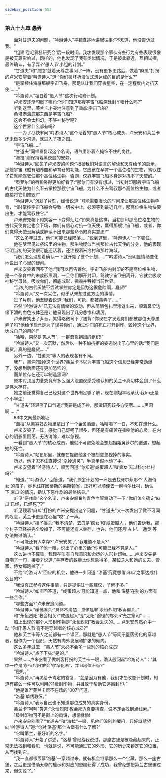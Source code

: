 ```yaml
---
sidebar_position: 553
---
```

### 第九十九章 愚弄  


　　面对甘道夫的问题，“吟游诗人”平铺直述地讲起往事:“不知道，他没告诉过我。“  
　　“组建‘卷毛狒狒研究会’后一段时间，我才发现那个家伙有些行为有些表现很像是被天尊影响过，同样的，他也发现了我有类似情况，于是彼此靠近，互相试探，最终确认，有了弄个‘愚人节’小组的计划。”  
　　“甘道夫”和“海拉”就着天尊之事问了一阵，没有更多思路后，做着“麻瓜”打扮的卢米安望着“吟游诗人”道:“你们破坏祈海仪式想达成的目的是什么?”  
　　“是掌控住海底那艘宇宙飞舟，那足以让我们穿梭星空，在一定程度内对抗天使....…”  
　　“吟游诗人”坦白着“愚人节”这次行动的计划。  
　　卢米安逐渐勾起了嘴角:“你们知道那艘宇宙飞船深处封印着什么吗?”  
　　听到这里，芙兰卡才突地注意到了重点:宇宙飞船?  
　　桑塔港海底那东西是宇宙飞船?  
　　这会不会太科幻，不够神秘学啊?  
　　这个世界什么都有吗?  
　　——为了尽快审问“吟游诗人”这个活着的“愚人节”核心成员，卢米安和芙兰卡还未做多少沟通，就进入了夜之国。  
　　“宇宙飞船..…”  
　　“甘道夫”同样重复起这个名词，语气里带着点掩饰不住的向往。  
　　“海拉”则保持着黑夜般的安静。  
　　“吟游诗人”回答了卢米安的问题:“根据我们对语言的解读和天尊给予的启示，那艘宇宙飞船有培养皿和孕育仓的功能，它应该在孕育一个高位格的生物，驾驭住了它就能驾驭住那个高位格生物，否则，仅靠宇宙飞船本身是对抗不了天使的。”  
　　“奥萝尔”的唇线笑得更加好看了:“那你们有没有想过，当初封印那艘宇宙飞船的古代天使为什么不去掌控那艘宇宙飞船，为什么不去驾驭那个高位格生物，或者直接将它们摧毁?”  
　　“吟游诗人”沉默了片刻，缓慢说道:“可能需要漫长的时间来让那高位格生物孕育，当时掌控宇宙飞船会导致一切被中止，必须等到最近几年，那高位格生物快要出生，才能驾驭住它。”  
　　卢米安兜帽下的笑容一下变得灿烂:“如果真是这样，当初封印那高位格生物的古代天使肯定也会下场，你们有信心对抗一位天使，赢得那艘宇宙飞船，或者，你们觉得天使没解读或解读不出来那些命令的真实意思?”  
　　“这么多年过去，他们可能已经陨落……”说到这里，“吟游诗人”一下顿住。  
　　他在梦里见过祭坛里的生物，那生物疑似当初那位古代天使的分身，他的表现证明当初的天使很可能还活着，还注视着米洛村和那片海域。  
　　“我们怎么没想着确认一下就开始了整个计划……”“吟游诗人”没明显情绪变化地说出了心里的疑问。  
　　卢米安笑着回答了他:“我可以再告诉你，宇宙飞船内封印的不是高位格生物，是一个孕育中的未成形黑洞，一旦你们解开封印，驾驶宇宙飞船离开，它就会吸收神秘学母体，吸收你们，彻底成形，撕裂并吞掉当前世界。  
　　“当初的古代天使不尝试掌控肯定是因为这很危险啊，蠢货!”  
　　“吟游诗人”又一次呆住，似乎从未想过这方面的事情。  
　　过了片刻，他迟疑着说道:“我们，可能，都被愚弄了......”  
　　虽然“吟游诗人”已无法有情绪的波动，但从简陋包扎里渗透出来，顺着鼻梁边缘下滑的血色液体还是让他呈现出了几分悲惨和凄厉。  
　　卢米安笑出了声音，笑得略微弯下了腰背:“你现在才发现你们都被那位天尊愚弄了吗?他给予启示是为了误导你们，通过你们的死亡打开封印，毁掉这个世界，达成自己的目的!”  
　　“哈哈，果然是‘愚人节’，一群蠢货抱团的组织!”  
　　“吟游诗人”又一次沉默，然后以一种不加抗拒的姿态说出了心里的话:“我们是蠢货，真的是蠢货……”  
　　另外一边，“甘道夫”等人的表现各有不同。  
　　我艹，黑洞?毁掉这个世界?芙兰卡本以为宇宙飞船这个信息已经非常劲爆了，没想到后面还有更加恐怖的。  
　　而某位存在还可以制造黑洞?  
　　原本对顶层力量究竟有多么强大没直观感受和认知的芙兰卡真切体会到了什么是伟大存在。  
　　她之前还觉得自己已经对这个世界有足够了解，现在则坦率地承认:我tm还是个小学生!  
　　“甘道夫”轻轻吸了口气道:“我要是成了神，那做研究该多方便啊.….….黑洞啊...…“  
　　83中文网最新地址  
　　“海拉”从黑寡妇衣物里拿出了一个金属酒壶，咕噜喝了一口，不知在想什么。  
　　卢米安笑了一阵，感觉自己舒畅了很多，但还是有痛苦在撕咬他的心灵，在内心的阴影里回荡，无法消除，难以忽视。  
　　一看到“愚人节”的核心成员，他就不可避免地会想起姐姐奥萝尔的遭遇，想起她的死亡。  
　　“吟游诗人”站在那里，就像在提醒他这个被刻意忽视掉的事实。  
　　所以，他才忍不住直接说“杀掉通灵”，半真半假地动了手。  
　　卢米安望着“吟游诗人”，顺势问道:“你知道‘咸蛋超人’和‘疯女’去过科尔杜村吗?”  
　　“知道。”“吟游诗人”回答道，“我们原定计划的一环是去找诺尔菲那个‘大海侍女’的孩子，她也住在因蒂斯的莱斯顿省，正好可以顺便去一趟科尔杜村，确认下‘麻瓜’的情况，确认下恶作剧的最终结果。”  
　　听见“恶作剧”这个名词，卢米安额角的青色血管跳动了一下:“你们怎么确定‘麻瓜’已经，已经死了?”  
　　听见顶着“麻瓜”打扮的卢米安提出这个问题，“甘道夫”又一次发出了微不可闻的叹息，芙兰卡更是在心里“哎”了一声。  
　　“吟游诗人”摇了摇头:“我不清楚，去的是‘疯女’和‘咸蛋超人’，他们告诉我，那个村子已经被完全毁掉了，不可能还有人幸存，也许，他们还用‘占卜’、‘通灵’等办法做过确认。”  
　　“不可能还有人幸存?”卢米安笑了,“我难道不是人?”  
　　“吟游诗人”看了他一眼，说出了心里的话:“你可能已经不算是人。”  
　　这么讲也不算错，我现在叫有自我意识和命运的人形封印物…....卢米安先是自嘲了一句，接着才说道,“幸存者的数量比你想象得多，某位夫人和她的丈夫、管家、侍女都跑掉了。”  
　　不给“吟游诗人”回应的机会，他进一步问道:“洛基’究竟想借‘麻瓜’之事达成什么目的?”  
　　“我没真正参与这件事情，只是提供过一些建议，了解不多。”  
　　“吟游诗人”如实回答道，“咸蛋超人’可能知道一点，他和‘洛基’在别的方面有一些合作。”  
　　“哪些方面?”卢米安追问道。  
　　“吟游诗人”缓慢摇头:“具体不清楚，应该是和‘永恒烈阳’教会相关。”  
　　和“永恒烈阳”教会相关?“咸蛋超人”是“太阳”途径的序列5“光之祭司”…....  
　　船上出现的那个人形封印物是“永恒烈阳”教会丢失的…….卢米安忽然心中一动:“你们‘愚人节’有不是穿越者的核心成员?”  
　　他和芙兰卡等人之前都有一个误区，那就是“愚人节”等同于堕落劣化的穿越者，但作为一个组织，天然有向外发展和扩张的倾向。  
　　这么多年过去，“愚人节”未必不会多一些别的核心成员!  
　　“吟游诗人”点了下头:“是的。”  
　　果然......卢米安看了做刺客打扮的芙兰卡一眼，确认般问起“吟游诗人”：“其中一位是‘永恒烈阳’教会的‘净化者’，并且地位不低?”  
　　“是的。”  
　　“吟游诗人”再次给予肯定的答复，“就是因为有他，我们才在改变计划时，知道有那么一件可以利用的1级封印物，并且敢于帮助它逃离封印。”  
　　“他是谁?”芙兰卡帮不在场的“007”问道。  
　　“洛基’单线联系。”  
　　“吟游诗人”表示自己也不知道那位成员的真实身份。  
　　芙兰卡“呵呵”笑道:“永恒烈阳’教会那边真要排查，说不定会找到点线索。”  
　　1级封印物可不是街上的肉饼，想偷就偷!  
　　卢米安分别看了“甘道夫”和“海拉”一眼，见他们没别的要问，只好继续望向“吟游诗人”道:“你对‘洛基’那个古堡有什么了解?”  
　　“它叫第兰，很好听的名字。”  
　　“吟游诗人”开始了讲述，“洛基’曾经给我说过，那座古堡是被隐藏起来的，正常无法找到和看见，也就是说，不可能通过它的外形、它的历史来锁定它的位置，从而找到它。  
　　“我一直都很羡慕‘洛基’一穿越过来，就有机会继承那么一个宝藏，那么一座古堡，之后更是借助天尊的启示和对应的恩赐获得了成功，我曾经想把第兰古堡骗过来，但失败了。”  
